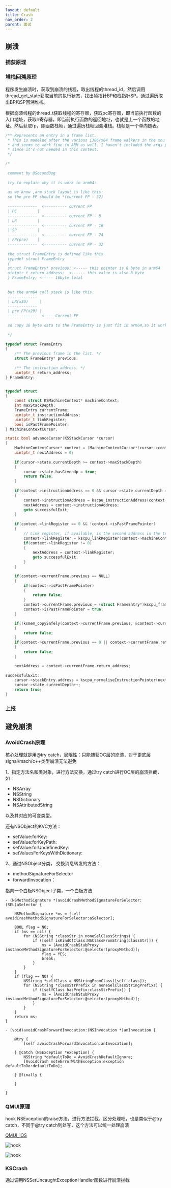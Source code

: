 ```yaml
---
layout: default
title: Crash
nav_order: 2
parent: 面试
---
```


## 崩溃

### 捕获原理


### 堆栈回溯原理

程序发生崩溃时，获取到崩溃的线程，取出线程的thread_id，然后调用thread_get_state获取当前的执行状态，找出帧指针BP和栈指针SP。通过遍历取出BP和SP回溯堆栈。

根据崩溃线程的thread_t获取线程的寄存器，获取pc寄存器，即当前执行函数的入口地址，获取lr寄存器，即当前执行函数的返回地址，也就是上一个函数的地址。然后获取fp，即函数栈帧，通过遍历栈帧回溯堆栈。栈帧是一个单向链表。

~~~C
/** Represents an entry in a frame list.
 * This is modeled after the various i386/x64 frame walkers in the xnu source,
 * and seems to work fine in ARM as well. I haven't included the args pointer
 * since it's not needed in this context.
 */

/*
 
 comment by @SecondDog
 
 try to explain why it is work in arm64:
 
 as we know ,arm stack layout is like this:
 so the pre FP should be *(current FP - 32)
 
 -------------  <---------- current FP
 | PC         |
 -------------  <---------- current FP - 8
 | LR         |
 -------------  <---------- current FP - 16
 | SP         |
 -------------  <---------- current FP - 24
 | FP(pre)    |
 -------------  <---------- current FP - 32
 
 the struct FrameEntry is defined like this
 typedef struct FrameEntry
 {
 struct FrameEntry* previous; <----- this pointer is 8 byte in arm64
 uintptr_t return_address;  <------ this value is also 8 byte
 } FrameEntry; <----- 16byte total
 
 
 but the arm64 call stack is like this.
 -------------
 | LR(x30)     |
 -------------
 | pre FP(x29) |
 -------------  <-----Current FP
 
 so copy 16 byte data to the FrameEntry is just fit in arm64,so it works fine in arm64
 
 */

typedef struct FrameEntry
{
    /** The previous frame in the list. */
    struct FrameEntry* previous;
    
    /** The instruction address. */
    uintptr_t return_address;
} FrameEntry;


typedef struct
{
    const struct KSMachineContext* machineContext;
    int maxStackDepth;
    FrameEntry currentFrame;
    uintptr_t instructionAddress;
    uintptr_t linkRegister;
    bool isPastFramePointer;
} MachineContextCursor;

static bool advanceCursor(KSStackCursor *cursor)
{
    MachineContextCursor* context = (MachineContextCursor*)cursor->context;
    uintptr_t nextAddress = 0;
    
    if(cursor->state.currentDepth >= context->maxStackDepth)
    {
        cursor->state.hasGivenUp = true;
        return false;
    }
    
    if(context->instructionAddress == 0 && cursor->state.currentDepth == 0)
    {
        context->instructionAddress = kscpu_instructionAddress(context->machineContext);
        nextAddress = context->instructionAddress;
        goto successfulExit;
    }
    
    if(context->linkRegister == 0 && !context->isPastFramePointer)
    {
        // Link register, if available, is the second address in the trace.
        context->linkRegister = kscpu_linkRegister(context->machineContext);
        if(context->linkRegister != 0)
        {
            nextAddress = context->linkRegister;
            goto successfulExit;
        }
    }

    if(context->currentFrame.previous == NULL)
    {
        if(context->isPastFramePointer)
        {
            return false;
        }
        context->currentFrame.previous = (struct FrameEntry*)kscpu_framePointer(context->machineContext);
        context->isPastFramePointer = true;
    }

    if(!ksmem_copySafely(context->currentFrame.previous, &context->currentFrame, sizeof(context->currentFrame)))
    {
        return false;
    }
    if(context->currentFrame.previous == 0 || context->currentFrame.return_address == 0)
    {
        return false;
    }

    nextAddress = context->currentFrame.return_address;
    
successfulExit:
    cursor->stackEntry.address = kscpu_normaliseInstructionPointer(nextAddress);
    cursor->state.currentDepth++;
    return true;
}
~~~

### 上报


## 避免崩溃

### AvoidCrash原理

核心处理就是用@try catch，局限性：只能捕获OC层的崩溃，对于更底层signal/mach/c++类型崩溃无法避免

1、指定方法名和类对象，进行方法交换，通过try catch进行OC层的崩溃拦截，如：

- NSArray
- NSString
- NSDictionary
- NSAttributedString

以及其对应的可变类型。

还有NSObject的KVC方法：

- setValue:forKey:
- setValue:forKeyPath:
- setValue:forUndefinedKey:
- setValuesForKeysWithDictionary:

2、通过NSObject分类，	交换消息转发的方法：

- methodSignatureForSelector
- forwardInvocation：

指向一个白板NSObject子类，一个白板方法

~~~
- (NSMethodSignature *)avoidCrashMethodSignatureForSelector:(SEL)aSelector {
    
    NSMethodSignature *ms = [self avoidCrashMethodSignatureForSelector:aSelector];
    
    BOOL flag = NO;
    if (ms == nil) {
        for (NSString *classStr in noneSelClassStrings) {
            if ([self isKindOfClass:NSClassFromString(classStr)]) {
                ms = [AvoidCrashStubProxy instanceMethodSignatureForSelector:@selector(proxyMethod)];
                flag = YES;
                break;
            }
        }
    }
    if (flag == NO) {
        NSString *selfClass = NSStringFromClass([self class]);
        for (NSString *classStrPrefix in noneSelClassStringPrefixs) {
            if ([selfClass hasPrefix:classStrPrefix]) {
                ms = [AvoidCrashStubProxy instanceMethodSignatureForSelector:@selector(proxyMethod)];
            }
        }
    }
    return ms;
}

- (void)avoidCrashForwardInvocation:(NSInvocation *)anInvocation {
    
    @try {
        [self avoidCrashForwardInvocation:anInvocation];
        
    } @catch (NSException *exception) {
        NSString *defaultToDo = AvoidCrashDefaultIgnore;
        [AvoidCrash noteErrorWithException:exception defaultToDo:defaultToDo];
        
    } @finally {
        
    }
    
}
~~~

### QMUI原理

hook NSException的raise方法，进行方法拦截，区分处理吧，也是类似于@try catch，不同于@try catch到处写，这个方法可以统一处理崩溃

[QMUI_iOS](https://github.com/Tencent/QMUI_iOS/commit/cd406c75145e2dc42471e5785f72af6c2958fafa)

![hook](../../../images/Interview/NSExceptionHandler.jpeg)

![hook](../../../images/Interview/hook.jpeg)

### KSCrash

通过调用NSSetUncaughtExceptionHandler函数进行崩溃拦截

